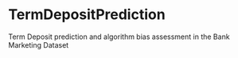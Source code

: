 # TermDepositPrediction
Term Deposit prediction and algorithm bias assessment in the Bank Marketing Dataset
